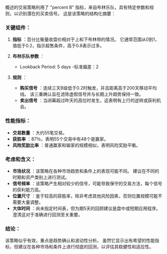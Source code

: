 概述的交易策略利用了 "percent B" 指标，来自布林乐队，具有特定参数和规则，以识别潜在的买卖信号。 这是该策略的结构化摘要：

### 关键组件：
1. **指标** ：百分比衡量收盘价相对于上和下布林带的情况。 它通常范围从0到1，值低于0.2，指示超售条件，高于0.8表示过多。

2. **布林乐队参数** ：
   - Lookback Period: 5 days
   -标准偏差：2

3. **规则** ：
   - **购买信号** ：连续三天B级低于0.2时触发，并且距离高于200天移动平均线。 该三重确认旨在滤除虚假信号并与长期上升趋势保持一致。
   - **卖出信号** ：当闭幕超过昨天的高位时发生，这表明有上行的逆转或获利机会。

### 性能指标：
- **交易数量** ：大约55笔交易。
- **获胜率** ：87％，表明55个交易中有48个是赢家。
- **风险奖励比率** ：普通赢家和输家的规模相似，表明风险奖励平衡。

### 考虑和含义：
- **市场状况** ：该策略在各种市场趋势和条件上的表现可能不同。 建议在不同的时期和资产类别上进行测试。
- **信号频率** ：该策略产生相对较少的信号，可能导致保守的交易方法，每个信号的获利能力高。
- **位置尺寸** ：鉴于较高的获胜率，除非考虑其他风险因素，否则位置规模可能不需要大量调整。
- **大体时间** ：尚未指定时间表，但为期5天的回顾建议是盘中或短期应用程序。 澄清这对于准确进行回测至关重要。

### 结论：
该策略似乎有效，重点是趋势确认和波动性分析。 虽然它显示出有希望的性能指标，但建议在各种市场和条件上进行彻底的回测，以评估其稳健性和适应性。